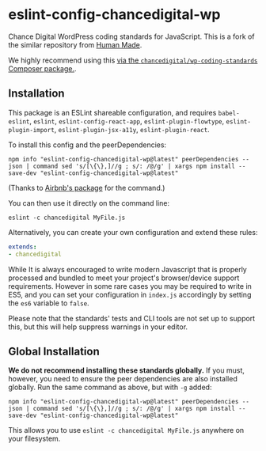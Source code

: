 # eslint-config-chancedigital-wp

Chance Digital WordPress coding standards for JavaScript. This is a fork of the similar repository from [Human Made](https://github.com/chancedigital/wp-coding-standards).

We highly recommend using this [via the `chancedigital/wp-coding-standards` Composer package.](https://github.com/chancedigital/wp-coding-standards).

## Installation

This package is an ESLint shareable configuration, and requires `babel-eslint`, `eslint`, `eslint-config-react-app`, `eslint-plugin-flowtype`, `eslint-plugin-import`, `eslint-plugin-jsx-a11y`, `eslint-plugin-react`.

To install this config and the peerDependencies:

```
npm info "eslint-config-chancedigital-wp@latest" peerDependencies --json | command sed 's/[\{\},]//g ; s/: /@/g' | xargs npm install --save-dev "eslint-config-chancedigital-wp@latest"
```

(Thanks to [Airbnb's package](https://www.npmjs.com/package/eslint-config-airbnb) for the command.)

You can then use it directly on the command line:

```
eslint -c chancedigital MyFile.js
```

Alternatively, you can create your own configuration and extend these rules:
```yaml
extends:
- chancedigital
```

While It is always encouraged to write modern Javascript that is properly processed and bundled to meet your project's browser/device support requirements. However in some rare cases you may be required to write in ES5, and you can set your configuration in `index.js` accordingly by setting the `es6` variable to `false`.

Please note that the standards' tests and CLI tools are not set up to support this, but this will help suppress warnings in your editor.

## Global Installation

**We do not recommend installing these standards globally.** If you must, however, you need to ensure the peer dependencies are also installed globally. Run the same command as above, but with `-g` added:

```
npm info "eslint-config-chancedigital-wp@latest" peerDependencies --json | command sed 's/[\{\},]//g ; s/: /@/g' | xargs npm install --save-dev "eslint-config-chancedigital-wp@latest"
```

This allows you to use `eslint -c chancedigital MyFile.js` anywhere on your filesystem.
